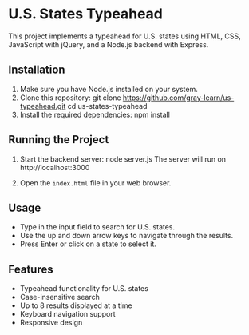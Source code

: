 # U.S. States Typeahead

This project implements a typeahead for U.S. states using HTML, CSS, JavaScript with jQuery, and a Node.js backend with Express.

## Installation

1. Make sure you have Node.js installed on your system.
2. Clone this repository:
   git clone https://github.com/gray-learn/us-typeahead.git
   cd us-states-typeahead
3. Install the required dependencies:
   npm install

## Running the Project

1. Start the backend server:
   node server.js
   The server will run on http://localhost:3000

2. Open the `index.html` file in your web browser.

## Usage

- Type in the input field to search for U.S. states.
- Use the up and down arrow keys to navigate through the results.
- Press Enter or click on a state to select it.

## Features

- Typeahead functionality for U.S. states
- Case-insensitive search
- Up to 8 results displayed at a time
- Keyboard navigation support
- Responsive design
